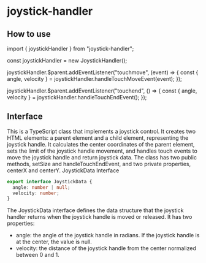 # joystick-handler

## How to use

import { joystickHandler } from "joystick-handler";

const joystickHandler = new JoystickHandler();

joystickHandler.$parent.addEventListener("touchmove", (event) => {
  const { angle, velocity } = joystickHandler.handleTouchMoveEvent(event);
});

joystickHandler.$parent.addEventListener("touchend", () => {
  const { angle, velocity } = joystickHandler.handleTouchEndEvent();
});

## Interface
This is a TypeScript class that implements a joystick control. It creates two HTML elements: a parent element and a child element, representing the joystick handle. It calculates the center coordinates of the parent element, sets the limit of the joystick handle movement, and handles touch events to move the joystick handle and return joystick data. The class has two public methods, setSize and handleTouchEndEvent, and two private properties, centerX and centerY.
JoystickData Interface

``` type.ts
export interface JoystickData {
  angle: number | null;
  velocity: number;
}
```

The JoystickData interface defines the data structure that the joystick handler returns when the joystick handle is moved or released. It has two properties:

- angle: the angle of the joystick handle in radians. If the joystick handle is at the center, the value is null.
- velocity: the distance of the joystick handle from the center normalized between 0 and 1.
